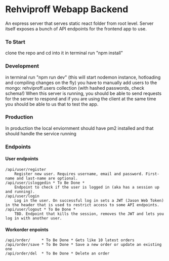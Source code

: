 # Rehviproff Webapp Backend
An express server that serves static react folder from root level. Server itself exposes a bunch of API endpoints for the frontend app to use.

### To Start
clone the repo and cd into it
in terminal run "npm install"

### Development
in terminal run "npm run dev" (this will start nodemon instance, hotloading and compiling changes on the fly)
you have to manually add users to the mongo: rehviproff.users collection (with hashed passwords, check schema!)
When this server is running, you should be able to send requests for the server to respond and if you are using the client at the same time you should be able to us that to test the app.

### Production
In production the local enviornment should have pm2 installed and that should handle the service running

### Endpoints

#### User endpoints
	/api/user/register
		Register new user. Requires username, email and password. First-name and last-name are optional.
	/api/user/isloggedin * To Be Done * 
		Endpoint to check if the user is logged in (aka has a session up and running).
	/api/user/login
		Log in the user. On successful log in sets a JWT (Jason Web Token) in the header that is used to restrict access to some API endpoints.
	/api/user/logout * To Be Done * 
		TBD. Endpoint that kills the session, removes the JWT and lets you log in with another user.

#### Workorder enpoints
	/api/order/		* To Be Done * Gets like 10 latest orders
	/api/order/save	* To Be Done * Save a new order or update an existing one
	/api/order/del 	* To Be Done * Delete an order